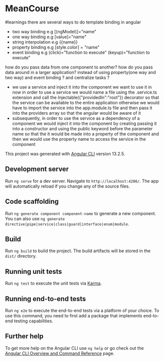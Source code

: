 # MeanCourse

#learnings
there are several ways to do template binding in angular

- two way binding e.g [(ngModel)]="name"
- one way binding e.g [value]="name"
- string interpolation e.g {{name}}
- property binding e.g [style.color] = "name"
- event binding e.g (click)="function to execute" (keyup)="function to execute"

how do you pass data from one component to another? how do you pass data around in a larger application? instead of using property(one way and two way) and event binding ? and centralize tasks ?
- we use a service and inject it into the component we want to use it in
now in order to use a service we would name a file using the .service.ts extension and call the Injectable({"providedIn":"root"}) decorator so that the service can be available to the entire application otherwise we would have to import the service into the app.module.ts file and then pass it into the providers array so that the angular would be aware of it
 - subsequently, in order to use the service as a dependency of a component we would inject it into the component by creating passing it into a constructor and using the public keyword before the parameter name so that the it would be made into a property of the component and then we would use the property name to access the service in the component

This project was generated with [Angular CLI](https://github.com/angular/angular-cli) version 13.2.5.

## Development server

Run `ng serve` for a dev server. Navigate to `http://localhost:4200/`. The app will automatically reload if you change any of the source files.

## Code scaffolding

Run `ng generate component component-name` to generate a new component. You can also use `ng generate directive|pipe|service|class|guard|interface|enum|module`.

## Build

Run `ng build` to build the project. The build artifacts will be stored in the `dist/` directory.

## Running unit tests

Run `ng test` to execute the unit tests via [Karma](https://karma-runner.github.io).

## Running end-to-end tests

Run `ng e2e` to execute the end-to-end tests via a platform of your choice. To use this command, you need to first add a package that implements end-to-end testing capabilities.

## Further help

To get more help on the Angular CLI use `ng help` or go check out the [Angular CLI Overview and Command Reference](https://angular.io/cli) page.
